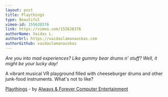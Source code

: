 ```yaml
---
layout: post
title: Playthings
type: Beautiful
vimeo-id: 155628376
link: https://vimeo.com/155628376
authorName: Vaidas L.
authorUrl: https://vaidaslamanauskas.com
authorGithub: vaidaslamanauskas
---
```


_Are you into mad experiences? Like gummy bear drums n' stuff? Well, it might be your lucky day!_

A vibrant musical VR playground filled with cheeseburger drums and other junk-food instruments. What's not to like?

[Playthings](https://vimeo.com/155628376) - by [Always & Forever Computer Entertainment](http://aaf.nyc)
